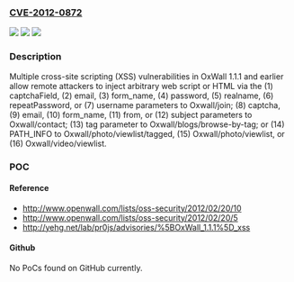 ### [CVE-2012-0872](https://cve.mitre.org/cgi-bin/cvename.cgi?name=CVE-2012-0872)
![](https://img.shields.io/static/v1?label=Product&message=n%2Fa&color=blue)
![](https://img.shields.io/static/v1?label=Version&message=n%2Fa&color=blue)
![](https://img.shields.io/static/v1?label=Vulnerability&message=n%2Fa&color=brighgreen)

### Description

Multiple cross-site scripting (XSS) vulnerabilities in OxWall 1.1.1 and earlier allow remote attackers to inject arbitrary web script or HTML via the (1) captchaField, (2) email, (3) form_name, (4) password, (5) realname, (6) repeatPassword, or (7) username parameters to Oxwall/join; (8) captcha, (9) email, (10) form_name, (11) from, or (12) subject parameters to Oxwall/contact; (13) tag parameter to Oxwall/blogs/browse-by-tag; or (14) PATH_INFO to Oxwall/photo/viewlist/tagged, (15) Oxwall/photo/viewlist, or (16) Oxwall/video/viewlist.

### POC

#### Reference
- http://www.openwall.com/lists/oss-security/2012/02/20/10
- http://www.openwall.com/lists/oss-security/2012/02/20/5
- http://yehg.net/lab/pr0js/advisories/%5BOxWall_1.1.1%5D_xss

#### Github
No PoCs found on GitHub currently.

